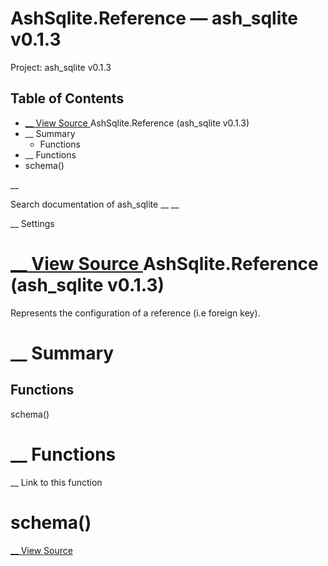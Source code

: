 # AshSqlite.Reference — ash_sqlite v0.1.3

Project: ash_sqlite v0.1.3

## Table of Contents

- [ __ View Source ](external_link) AshSqlite.Reference (ash_sqlite v0.1.3)
- __ Summary
  - Functions
- __ Functions
- schema()

__

Search documentation of ash_sqlite __ __

__ Settings

#  [ __ View Source ](external_link) AshSqlite.Reference (ash_sqlite v0.1.3)

Represents the configuration of a reference (i.e foreign key).

#  __ Summary

##  Functions

schema()

#  __ Functions

__ Link to this function

# schema()

[ __ View Source ](external_link)
